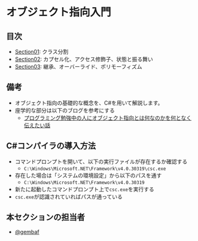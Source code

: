 # オブジェクト指向入門

## 目次

- [Section01](./section01/README.md): クラス分割
- [Section02](./section02/README.md): カプセル化、アクセス修飾子、状態と振る舞い
- [Section03](./section03/README.md): 継承、オーバーライド、ポリモーフィズム

## 備考

- オブジェクト指向の基礎的な概念を、C#を用いて解説します。
- 座学的な部分は以下のブログを参考にする
  - [プログラミング勉強中の人にオブジェクト指向とは何なのかを何となく伝えたい話](http://tdak.hateblo.jp/entry/20140406/1396773476)

## C#コンパイラの導入方法

- コマンドプロンプトを開いて、以下の実行ファイルが存在するか確認する
  - `C:\Windows\Microsoft.NET\Framework\v4.0.30319\csc.exe`
- 存在した場合は「システムの環境設定」から以下のパスを通す
  - `C:\Windows\Microsoft.NET\Framework\v4.0.30319`
- 新たに起動したコマンドプロンプト上で`csc.exe`を実行する
- `csc.exe`が認識されていればパスが通っている

## 本セクションの担当者

- [@gembaf](http://github.com/gembaf)

